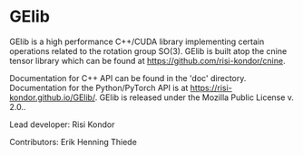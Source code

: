 # GElib

GElib is a high performance C++/CUDA library implementing certain operations related to the rotation group SO(3).  GElib is built atop the cnine tensor library which can be found at https://github.com/risi-kondor/cnine. 

Documentation for C++ API can be found in the 'doc' directory. 
Documentation for the Python/PyTorch API is at https://risi-kondor.github.io/GElib/.
GElib is released under the Mozilla Public License v. 2.0..

Lead developer: Risi Kondor

Contributors: Erik Henning Thiede
